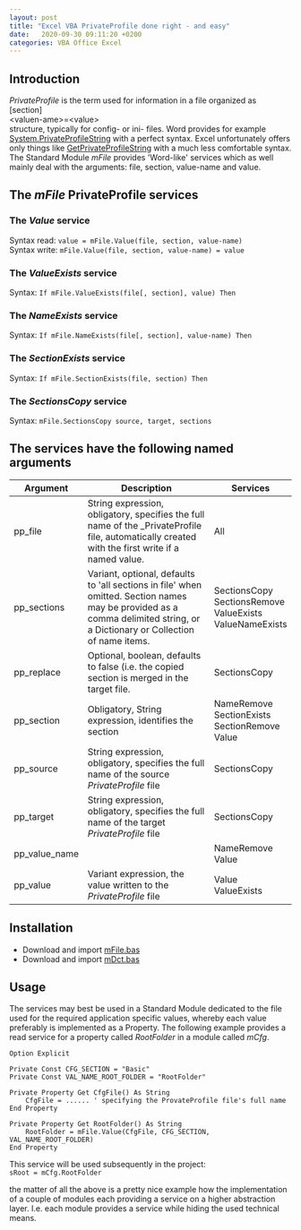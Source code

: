 ```yaml
---
layout: post
title: "Excel VBA PrivateProfile done right - and easy"
date:   2020-09-30 09:11:20 +0200
categories: VBA Office Excel
---
```


## Introduction
_PrivateProfile_ is the term used for information in a file organized as<br>[section]<br>\<valuen-ame>=\<value><br>structure, typically for config- or ini- files. Word provides for example [System.PrivateProfileString][4] with a perfect syntax. Excel unfortunately offers only things like [GetPrivateProfileString][3] with a much less comfortable syntax. The Standard Module _mFile_ provides 'Word-like' services which as well mainly deal with the arguments: file, section, value-name and value.

## The _mFile_ PrivateProfile services

### The _Value_ service
Syntax read: `value = mFile.Value(file, section, value-name)`<br>
Syntax write: `mFile.Value(file, section, value-name) = value`

### The _ValueExists_ service
Syntax: `If mFile.ValueExists(file[, section], value) Then`

### The _NameExists_ service
Syntax: `If mFile.NameExists(file[, section], value-name) Then`

### The _SectionExists_ service
Syntax: `If mFile.SectionExists(file, section) Then`

### The _SectionsCopy_ service
Syntax: `mFile.SectionsCopy source, target, sections`

## The services have the following named arguments

| Argument      | Description | Services |
| ------------- | ----------- | -------- |
| pp_file       | String expression, obligatory, specifies the full name of the _PrivateProfile file, automatically created with the first write if a named value.| All |
| pp_sections   | Variant, optional, defaults to 'all sections in file' when omitted. Section names may be provided as a comma delimited string, or a Dictionary or Collection of name items.  | SectionsCopy<br>SectionsRemove<br>ValueExists<br>ValueNameExists|
| pp_replace    | Optional, boolean, defaults to false (i.e. the copied section is merged in the target file. | SectionsCopy |
| pp_section    | Obligatory, String expression, identifies the section| NameRemove<br>SectionExists<br>SectionRemove<br>Value<br> |
| pp_source     | String expression, obligatory, specifies the full name of the source _PrivateProfile_ file | SectionsCopy |
| pp_target     | String expression, obligatory, specifies the full name of the target _PrivateProfile_ file | SectionsCopy |
| pp_value_name | | NameRemove<br>Value |
| pp_value      | Variant expression, the value written to the _PrivateProfile_ file | Value<br>ValueExists |


## Installation
- Download and import [mFile.bas][1]
- Download and import [mDct.bas][2]

## Usage
The services may best be used in a Standard Module dedicated to the file used for the required application specific values, whereby each value preferably is implemented as a Property. The following example provides a read service for a property called _RootFolder_ in a module called _mCfg_.
```VB
Option Explicit

Private Const CFG_SECTION = "Basic"
Private Const VAL_NAME_ROOT_FOLDER = "RootFolder"

Private Property Get CfgFile() As String
    CfgFile = ...... ' specifying the ProvateProfile file's full name
End Property

Private Property Get RootFolder() As String
    RootFolder = mFile.Value(CfgFile, CFG_SECTION, VAL_NAME_ROOT_FOLDER)
End Property

```
This service will be used subsequently in the project:<br>
`sRoot = mCfg.RootFolder`

the matter of all the above is a pretty nice example how the implementation of a couple of modules each providing a service on a higher abstraction layer. I.e. each module provides a service while hiding the used technical means.  

[1]: https://gitcdn.link/repo/warbe-maker/Common-VBA-File-Services/master/mFile.bas
[2]: https://gitcdn.link/repo/warbe-maker/Common-VBA-Dirctory-Services/master/mDct.bas
[3]: https://docs.microsoft.com/de-de/windows/win32/api/winbase/nf-winbase-getprivateprofilestring?redirectedfrom=MSDN
[4]: https://docs.microsoft.com/de-de/office/vba/api/word.system.privateprofilestring